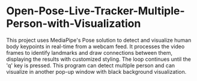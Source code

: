 # Open-Pose-Live-Tracker-Multiple-Person-with-Visualization
This project uses MediaPipe's Pose solution to detect and visualize human body keypoints in real-time from a webcam feed. It processes the video frames to identify landmarks and draw connections between them, displaying the results with customized styling. The loop continues until the 'q' key is pressed.
This program can detect multiple person and can visualize in another pop-up window with black background visualization. 
